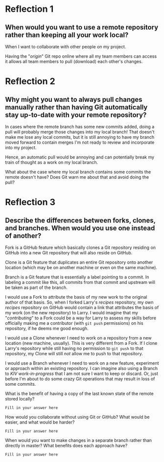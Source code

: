 # Reflection 1

## When would you want to use a remote repository rather than keeping all your work local?

When I want to collaborate with other people on my project.

Having the "_origin_" Git repo online where all my team members can access it allows all team
members to pull (download) each other's changes.

# Reflection 2

## Why might you want to always pull changes manually rather than having Git automatically stay up-to-date with your remote repository?

In cases where the remote branch has some new commits added, doing a pull will probably merge those
changes into my local branch! That doesn't make me lose any local commits, but it is still annoying
to have my branch moved forward to contain merges I'm not ready to review and incorporate into my
project.

Hence, an automatic pull would be annoying and can potentially break my train of thought as a work
on my local branch.

What about the case where my local branch contains some commits the remote doesn't have? Does Git
warn me about that and avoid doing the pull?

# Reflection 3

## Describe the differences between forks, clones, and branches.  When would you use one instead of another?

Fork is a GitHub feature which basically clones a Git repository residing on GitHub into a new Git
repository that will also reside on GitHub.

Clone is a Git feature that duplicates an entire Git repository onto another location (which may be
on another machine or even on the same machine).

Branch is a Git feature that is essentially a label pointing to a commit. In labeling a commit like
this, all commits from that commit and upstream will be taken as part of the branch.

I would use a Fork to attribute the basis of my new work to the original author of that basis. So,
when I forked Larry's *recipes* repository, my own *recipes* repository on GitHub would contain a
link that attributes the basis of my work (on the new repository) to Larry. I would imagine that my
"*contributing*" to a Fork could be a way for Larry to assess my skills before officially making me
a contributor (with ``git push`` permissions) on his repository, if he deems me good enough.

I would use a Clone whenever I need to work on a repository from a new location (new machine,
usually). This is very different from a Fork. If I clone Larry's repository while still having no
permission to ``git push`` to that repository, my Clone will still *not* allow me to push to that
repository.

I would use a Branch whenever I need to work on a new feature, experiment or approach within an
existing repository. I can imagine also using a Branch to *KIV work-in-progress* that I am not sure
I want to keep or discard. Or, just before I'm about to do some crazy Git operations that may result
in loss of some commits.

What is the benefit of having a copy of the last known state of the remote
stored locally?

    Fill in your answer here

How would you collaborate without using Git or GitHub?  What would be easier,
and what would be harder?

    Fill in your answer here

When would you want to make changes in a separate branch rather than directly in
master?  What benefits does each approach have?

    Fill in your answer here
